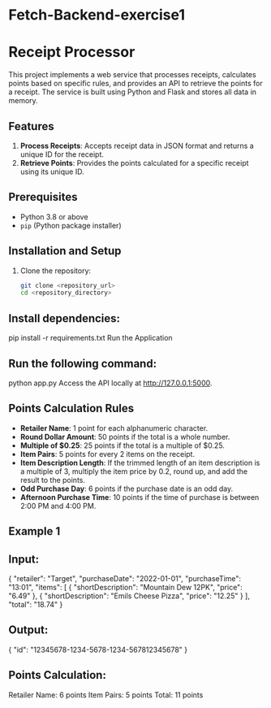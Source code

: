 # Fetch-Backend-exercise1
# Receipt Processor

This project implements a web service that processes receipts, calculates points based on specific rules, and provides an API to retrieve the points for a receipt. The service is built using Python and Flask and stores all data in memory.

## Features

1. **Process Receipts**: Accepts receipt data in JSON format and returns a unique ID for the receipt.
2. **Retrieve Points**: Provides the points calculated for a specific receipt using its unique ID.
## Prerequisites
- Python 3.8 or above
- `pip` (Python package installer)

## Installation and Setup

1. Clone the repository:
   ```bash
   git clone <repository_url>
   cd <repository_directory>
 ## Install dependencies:
pip install -r requirements.txt
Run the Application

## Run the following command:

python app.py
Access the API locally at http://127.0.0.1:5000.


## Points Calculation Rules

- **Retailer Name**: 1 point for each alphanumeric character.
- **Round Dollar Amount**: 50 points if the total is a whole number.
- **Multiple of $0.25**: 25 points if the total is a multiple of $0.25.
- **Item Pairs**: 5 points for every 2 items on the receipt.
- **Item Description Length**: If the trimmed length of an item description is a multiple of 3, multiply the item price by 0.2, round up, and add the result to the points.
- **Odd Purchase Day**: 6 points if the purchase date is an odd day.
- **Afternoon Purchase Time**: 10 points if the time of purchase is between 2:00 PM and 4:00 PM.

## Example 1

## Input:

{
  "retailer": "Target",
  "purchaseDate": "2022-01-01",
  "purchaseTime": "13:01",
  "items": [
    {
      "shortDescription": "Mountain Dew 12PK",
      "price": "6.49"
    },
    {
      "shortDescription": "Emils Cheese Pizza",
      "price": "12.25"
    }
  ],
  "total": "18.74"
}
## Output:

{
  "id": "12345678-1234-5678-1234-567812345678"
}
## Points Calculation:
Retailer Name: 6 points
Item Pairs: 5 points
Total: 11 points
